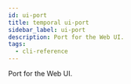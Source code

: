```yaml
---
id: ui-port
title: temporal ui-port
sidebar_label: ui-port
description: Port for the Web UI.
tags:
  - cli-reference
---
```


Port for the Web UI.
